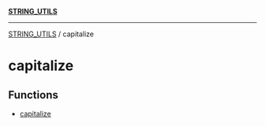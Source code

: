 [**STRING_UTILS**](../README.md)

***

[STRING_UTILS](../README.md) / capitalize

# capitalize

## Functions

- [capitalize](functions/capitalize.md)
